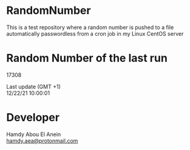 # RandomNumber    
This is a test repository where a random number is pushed to a file automatically passwordless from a cron job in my Linux CentOS server    
# Random Number of the last run   
17308
      
Last update (GMT +1)    
12/22/21 10:00:01
# Developer    
Hamdy Abou El Anein   
hamdy.aea@protonmail.com
